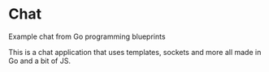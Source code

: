 # Chat
Example chat from Go programming blueprints

This is a chat application that uses templates, sockets and more all made in Go and a bit of JS.
